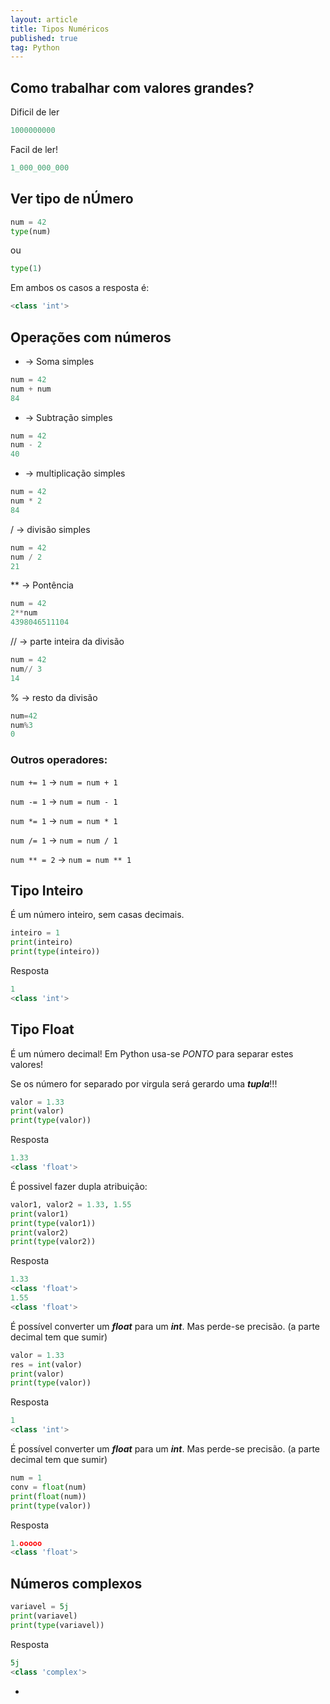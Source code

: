 ```yaml
---
layout: article
title: Tipos Numéricos
published: true
tag: Python
---
```

## Como trabalhar com valores grandes?

Dificil de ler

```python
1000000000
```

Facil de ler!
```python
1_000_000_000
```

## Ver tipo de nÚmero
```py
num = 42
type(num)
````

ou
```py
type(1)
```

Em ambos os casos a resposta é:

```py
<class 'int'>
```

## Operações com números

+ -> Soma simples
```py
num = 42
num + num
84
```

- -> Subtração simples
```py
num = 42
num - 2
40
```
* -> multiplicação simples
```py
num = 42
num * 2
84
```

/ -> divisão simples

```py
num = 42
num / 2
21
````

\*\* ->  Pontência

```py
num = 42
2**num
4398046511104
```

// -> parte inteira da divisão

```py
num = 42
num// 3
14
```

% -> resto da divisão

```py
num=42
num%3
0
```

### Outros operadores:
`num += 1` -> `num = num + 1`

`num -= 1` -> `num = num - 1`

`num *= 1` -> `num = num * 1`

`num /= 1` -> `num = num / 1`

`num ** = 2` -> `num = num ** 1`

## Tipo Inteiro

É um número inteiro, sem casas decimais.
```py
inteiro = 1
print(inteiro)
print(type(inteiro))
```

Resposta

```py
1
<class 'int'>
```

## Tipo Float

É um número decimal! Em Python usa-se *PONTO* para separar estes valores!

Se os número for separado por virgula será gerardo uma ***tupla***!!!

```py
valor = 1.33
print(valor)
print(type(valor))
```

Resposta

```py
1.33
<class 'float'>
```

É possivel fazer dupla atribuição:

```py
valor1, valor2 = 1.33, 1.55
print(valor1)
print(type(valor1))
print(valor2)
print(type(valor2))
```

Resposta

```python
1.33
<class 'float'>
1.55
<class 'float'>
```

É possível converter um ***float*** para um ***int***. Mas perde-se precisão. (a parte decimal tem que sumir)

```python
valor = 1.33
res = int(valor)
print(valor)
print(type(valor))
```

Resposta

```python
1
<class 'int'>
```

É possível converter um ***float*** para um ***int***. Mas perde-se precisão. (a parte decimal tem que sumir)

```python
num = 1
conv = float(num)
print(float(num))
print(type(valor))
```

Resposta

```python
1.ooooo
<class 'float'>
```

## Números complexos

```python
variavel = 5j
print(variavel)
print(type(variavel))
```

Resposta

```python
5j
<class 'complex'>
```

- 
